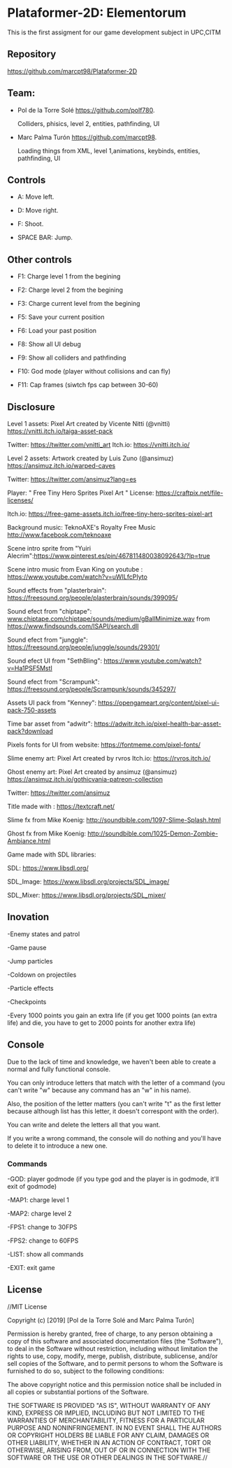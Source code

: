 # Plataformer-2D: Elementorum 
This is the first assigment for our game development subject in UPC,CITM

## Repository
https://github.com/marcpt98/Plataformer-2D

## Team:
- Pol de la Torre Solé https://github.com/polf780.

  Colliders, phisics, level 2, entities, pathfinding, UI

- Marc Palma Turón https://github.com/marcpt98.

  Loading things from XML, level 1,animations, keybinds, entities, pathfinding, UI

## Controls 

- A: Move left.

- D: Move right.

- F: Shoot.

- SPACE BAR: Jump.

## Other controls
- F1: Charge level 1 from the begining

- F2: Charge level 2 from the begining

- F3: Charge current level from the begining

- F5: Save your current position

- F6: Load your past position

- F8: Show all UI debug

- F9: Show all colliders and pathfinding

- F10: God mode (player without collisions and can fly)

- F11: Cap frames (siwtch fps cap between 30-60)
  
## Disclosure

Level 1 assets: Pixel Art created by Vicente Nitti (@vnitti) https://vnitti.itch.io/taiga-asset-pack 

Twitter:   https://twitter.com/vnitti_art    Itch.io:   https://vnitti.itch.io/

Level 2 assets: Artwork created by Luis Zuno (@ansimuz) https://ansimuz.itch.io/warped-caves

Twitter: https://twitter.com/ansimuz?lang=es

Player: " Free Tiny Hero Sprites Pixel Art " License: https://craftpix.net/file-licenses/

Itch.io: https://free-game-assets.itch.io/free-tiny-hero-sprites-pixel-art

Background music: TeknoAXE's Royalty Free Music http://www.facebook.com/teknoaxe

Scene intro sprite from "Yuiri Alecrim":https://www.pinterest.es/pin/467811480038092643/?lp=true

Scene intro music from Evan King on youtube : https://www.youtube.com/watch?v=uWILfcPIyto

Sound effects from "plasterbrain": https://freesound.org/people/plasterbrain/sounds/399095/

Sound efect from "chiptape": www.chiptape.com/chiptape/sounds/medium/gBallMinimize.wav from https://www.findsounds.com/ISAPI/search.dll

Sound efect from "junggle": https://freesound.org/people/junggle/sounds/29301/

Sound efect UI from "SethBling": https://www.youtube.com/watch?v=Ha1PSF5MstI

Sound efect from "Scrampunk": https://freesound.org/people/Scrampunk/sounds/345297/

Assets UI pack from "Kenney": https://opengameart.org/content/pixel-ui-pack-750-assets

Time bar asset from "adwitr": https://adwitr.itch.io/pixel-health-bar-asset-pack?download

Pixels fonts for UI from website: https://fontmeme.com/pixel-fonts/


Slime enemy art: Pixel Art created by rvros  Itch.io: https://rvros.itch.io/

Ghost enemy art: Pixel Art created by ansimuz (@ansimuz) https://ansimuz.itch.io/gothicvania-patreon-collection

Twitter: https://twitter.com/ansimuz

Title made with : https://textcraft.net/

Slime fx from Mike Koenig: http://soundbible.com/1097-Slime-Splash.html

Ghost fx from Mike Koenig: http://soundbible.com/1025-Demon-Zombie-Ambiance.html

Game made with SDL libraries:

SDL: https://www.libsdl.org/

SDL_Image: https://www.libsdl.org/projects/SDL_image/

SDL_Mixer: https://www.libsdl.org/projects/SDL_mixer/


## Inovation

-Enemy states and patrol

-Game pause

-Jump particles

-Coldown on projectiles

-Particle effects

-Checkpoints

-Every 1000 points you gain an extra life (if you get 1000 points (an extra life) and die, you have to get to 2000 points for another extra life)


## Console
Due to the lack of time and knowledge, we haven't been able to create a normal and fully functional console.

You can only introduce letters that match with the letter of a command (you can't write "w" because any command has an "w" in his name).

Also, the position of the letter matters (you can't write "t" as the first letter because although list has this letter, it doesn't correspont with the order).

You can write and delete the letters all that you want.

If you write a wrong command, the console will do nothing and you'll have to delete it to introduce a new one.
### Commands
-GOD: player godmode (if you type god and the player is in godmode, it'll exit of godmode)

-MAP1: charge level 1

-MAP2: charge level 2

-FPS1: change to 30FPS

-FPS2: change to 60FPS

-LIST: show all commands

-EXIT: exit game

## License
//MIT License

Copyright (c) [2019] [Pol de la Torre Solé and Marc Palma Turón]

Permission is hereby granted, free of charge, to any person obtaining a copy of this software and associated documentation files (the "Software"), to deal in the Software without restriction, including without limitation the rights to use, copy, modify, merge, publish, distribute, sublicense, and/or sell copies of the Software, and to permit persons to whom the Software is furnished to do so, subject to the following conditions:

The above copyright notice and this permission notice shall be included in all copies or substantial portions of the Software.

THE SOFTWARE IS PROVIDED "AS IS", WITHOUT WARRANTY OF ANY KIND, EXPRESS OR IMPLIED, INCLUDING BUT NOT LIMITED TO THE WARRANTIES OF MERCHANTABILITY, FITNESS FOR A PARTICULAR PURPOSE AND NONINFRINGEMENT. IN NO EVENT SHALL THE AUTHORS OR COPYRIGHT HOLDERS BE LIABLE FOR ANY CLAIM, DAMAGES OR OTHER LIABILITY, WHETHER IN AN ACTION OF CONTRACT, TORT OR OTHERWISE, ARISING FROM, OUT OF OR IN CONNECTION WITH THE SOFTWARE OR THE USE OR OTHER DEALINGS IN THE SOFTWARE.//
